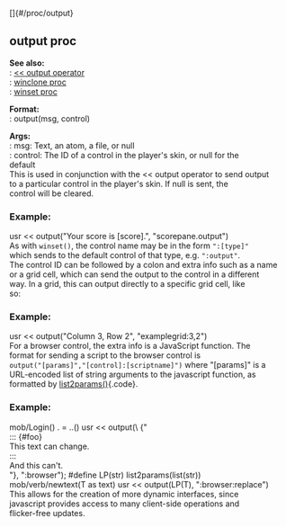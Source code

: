 []{#/proc/output}    
## output proc    
**See also:**    
:   [\<\< output operator](ref/operator/%3c%3c/output)    
:   [winclone proc](ref/proc/winclone)    
:   [winset proc](ref/proc/winset)    
<!-- -->    
**Format:**    
:   output(msg, control)    
<!-- -->    
**Args:**    
:   msg: Text, an atom, a file, or null    
:   control: The ID of a control in the player\'s skin, or null for the    
    default    
This is used in conjunction with the \<\< output operator to send output    
to a particular control in the player\'s skin. If null is sent, the    
control will be cleared.    
### Example:    
usr \<\< output(\"Your score is \[score\].\", \"scorepane.output\")    
As with `winset()`, the control name may be in the form `":[type]"`    
which sends to the default control of that type, e.g. `":output"`.    
The control ID can be followed by a colon and extra info such as a name    
or a grid cell, which can send the output to the control in a different    
way. In a grid, this can output directly to a specific grid cell, like    
so:    
### Example:    
usr \<\< output(\"Column 3, Row 2\", \"examplegrid:3,2\")    
For a browser control, the extra info is a JavaScript function. The    
format for sending a script to the browser control is    
`output("[params]","[control]:[scriptname]")` where \"\[params\]\" is a    
URL-encoded list of string arguments to the javascript function, as    
formatted by [list2params()](ref/proc/list2params){.code}.    
### Example:    
mob/Login() . = ..() usr \<\< output(\\ {\"    
::: {#foo}    
This text can change.    
:::    
And this can\'t.    
\"}, \":browser\"); #define LP(str) list2params(list(str))    
mob/verb/newtext(T as text) usr \<\< output(LP(T), \":browser:replace\")    
This allows for the creation of more dynamic interfaces, since    
javascript provides access to many client-side operations and    
flicker-free updates.  